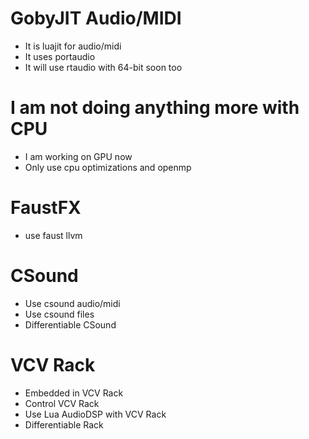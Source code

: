 # GobyJIT Audio/MIDI
* It is luajit for audio/midi
* It uses portaudio
* It will use rtaudio with 64-bit soon too

# I am not doing anything more with CPU
* I am working on GPU now
* Only use cpu optimizations and openmp


# FaustFX
* use faust llvm

# CSound
* Use csound audio/midi
* Use csound files
* Differentiable CSound

# VCV Rack
* Embedded in VCV Rack
* Control VCV Rack
* Use Lua AudioDSP with VCV Rack
* Differentiable Rack


